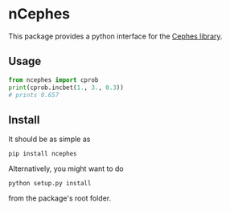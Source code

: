 nCephes
=======

This package provides a python interface for the
[Cephes library](http://www.netlib.org/cephes/).

Usage
-----

```python
from ncephes import cprob
print(cprob.incbet(1., 3., 0.3))
# prints 0.657
```

Install
-------

It should be as simple as
```
pip install ncephes
```
Alternatively, you might want to do
```
python setup.py install
```
from the package's root folder.

